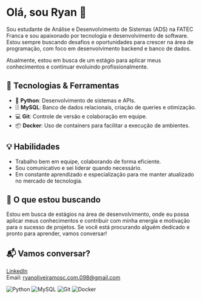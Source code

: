 # Olá, sou Ryan 👋

Sou estudante de Análise e Desenvolvimento de Sistemas (ADS) na FATEC Franca e sou apaixonado por tecnologia e desenvolvimento de software. Estou sempre buscando desafios e oportunidades para crescer na área de programação, com foco em desenvolvimento backend e banco de dados.

Atualmente, estou em busca de um estágio para aplicar meus conhecimentos e continuar evoluindo profissionalmente.

## 🔧 Tecnologias & Ferramentas
- 🐍 **Python**: Desenvolvimento de sistemas e APIs.
- 🗄️ **MySQL**: Banco de dados relacionais, criação de queries e otimização.
- 💻 **Git**: Controle de versão e colaboração em equipe.
- 📦 **Docker**: Uso de containers para facilitar a execução de ambientes.

## 💡 Habilidades
- Trabalho bem em equipe, colaborando de forma eficiente.
- Sou comunicativo e sei liderar quando necessário.
- Em constante aprendizado e especialização para me manter atualizado no mercado de tecnologia.

## 🚀 O que estou buscando
Estou em busca de estágios na área de desenvolvimento, onde eu possa aplicar meus conhecimentos e contribuir com minha energia e motivação para o sucesso de projetos. Se você está procurando alguém dedicado e pronto para aprender, vamos conversar!

## 📬 Vamos conversar?
[LinkedIn](www.linkedin.com/in/ryan-moscardini-b7b6372ba)  
Email: ryanoliveiramosc.com.098@gmail.com

![Python](https://img.shields.io/badge/Python-3776AB?style=flat&logo=python&logoColor=white)
![MySQL](https://img.shields.io/badge/MySQL-4479A1?style=flat&logo=mysql&logoColor=white)
![Git](https://img.shields.io/badge/Git-F05032?style=flat&logo=git&logoColor=white)
![Docker](https://img.shields.io/badge/Docker-2496ED?style=flat&logo=docker&logoColor=white)
